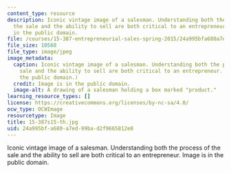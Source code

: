 ```yaml
---
content_type: resource
description: Iconic vintage image of a salesman. Understanding both the process of
  the sale and the ability to sell are both critical to an entrepreneur. Image is
  in the public domain.
file: /courses/15-387-entrepreneurial-sales-spring-2015/24a995bfa680a7ed99bad2f9665812e8_15-387s15-th.jpg
file_size: 10568
file_type: image/jpeg
image_metadata:
  caption: Iconic vintage image of a salesman. Understanding both the process of the
    sale and the ability to sell are both critical to an entrepreneur. (Image is in
    the public domain.)
  credit: Image is in the public domain.
  image-alt: A drawing of a salesman holding a box marked "product."
learning_resource_types: []
license: https://creativecommons.org/licenses/by-nc-sa/4.0/
ocw_type: OCWImage
resourcetype: Image
title: 15-387s15-th.jpg
uid: 24a995bf-a680-a7ed-99ba-d2f9665812e8
---
```

Iconic vintage image of a salesman. Understanding both the process of the sale and the ability to sell are both critical to an entrepreneur. Image is in the public domain.